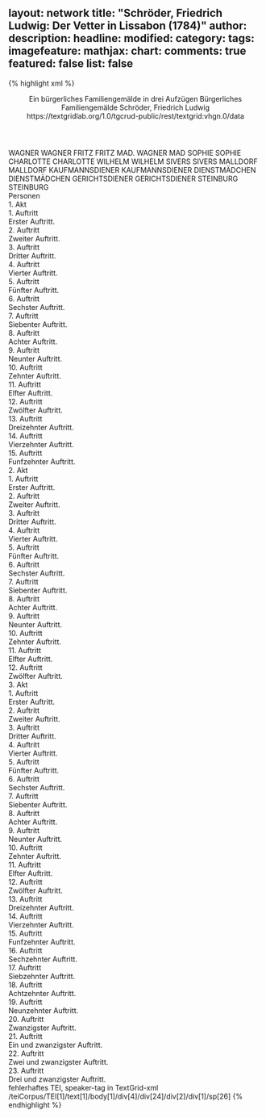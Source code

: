 layout: network
title: "Schröder, Friedrich Ludwig: Der Vetter in Lissabon (1784)"
author:
description:
headline:
modified:
category:
tags:
imagefeature:
mathjax:
chart:
comments: true
featured: false
list: false
---
{% highlight xml %}
<?xml-model href="https://raw.githubusercontent.com/DLiNa/project/master/rules/lina.rnc"?><?xml-model href="https://raw.githubusercontent.com/DLiNa/project/master/rules/lina.sch"?>
<play xmlns="http://lina.digital">
  <header>
    <title>Der Vetter in Lissabon</title>
    <subtitle>Ein bürgerliches Familiengemälde in drei Aufzügen</subtitle>
    <genretitle>Bürgerliches Familiengemälde</genretitle>
    <author>Schröder, Friedrich Ludwig</author>
    <date type="print" when="1786"/>
    <date type="premiere" when="1784"/>
    <date type="written"/>
    <source>https://textgridlab.org/1.0/tgcrud-public/rest/textgrid:vhgn.0/data</source>
  </header>
  <personae>
    <character>
      <name>WAGNER</name>
      <alias xml:id="wagner">
        <name>WAGNER</name>
      </alias>
    </character>
    <character>
      <name>FRITZ</name>
      <alias xml:id="fritz">
        <name>FRITZ</name>
      </alias>
    </character>
    <character>
      <name>MAD. WAGNER</name>
      <alias xml:id="mad">
        <name>MAD</name>
      </alias>
    </character>
    <character>
      <name>SOPHIE</name>
      <alias xml:id="sophie">
        <name>SOPHIE</name>
      </alias>
    </character>
    <character>
      <name>CHARLOTTE</name>
      <alias xml:id="charlotte">
        <name>CHARLOTTE</name>
      </alias>
    </character>
    <character>
      <name>WILHELM</name>
      <alias xml:id="wilhelm">
        <name>WILHELM</name>
      </alias>
    </character>
    <character>
      <name>SIVERS</name>
      <alias xml:id="sivers">
        <name>SIVERS</name>
      </alias>
    </character>
    <character>
      <name>MALLDORF</name>
      <alias xml:id="malldorf">
        <name>MALLDORF</name>
      </alias>
    </character>
    <character>
      <name>KAUFMANNSDIENER</name>
      <alias xml:id="kaufmannsdiener">
        <name>KAUFMANNSDIENER</name>
      </alias>
    </character>
    <character>
      <name>DIENSTMÄDCHEN</name>
      <alias xml:id="dienstmädchen">
        <name>DIENSTMÄDCHEN</name>
      </alias>
    </character>
    <character>
      <name>GERICHTSDIENER</name>
      <alias xml:id="gerichtsdiener">
        <name>GERICHTSDIENER</name>
      </alias>
    </character>
    <character>
      <name>STEINBURG</name>
      <alias xml:id="steinburg">
        <name>STEINBURG</name>
      </alias>
    </character>
  </personae>
  <text>
    <div>
      <head>Personen</head>
    </div>
    <div>
      <head>1. Akt</head>
      <div>
        <head>1. Auftritt</head>
        <div>
          <head>Erster Auftritt.</head>
          <sp who="#wagner">
            <amount n="1" unit="speech_acts"/>
            <amount n="114" unit="words"/>
            <amount n="602" unit="chars"/>
          </sp>
        </div>
      </div>
      <div>
        <head>2. Auftritt</head>
        <div>
          <head>Zweiter Auftritt.</head>
          <sp who="#fritz">
            <amount n="5" unit="speech_acts"/>
            <amount n="129" unit="words"/>
            <amount n="4" unit="lines"/>
            <amount n="728" unit="chars"/>
          </sp>
          <sp who="#wagner">
            <amount n="5" unit="speech_acts"/>
            <amount n="73" unit="words"/>
            <amount n="3" unit="lines"/>
            <amount n="408" unit="chars"/>
          </sp>
        </div>
      </div>
      <div>
        <head>3. Auftritt</head>
        <div>
          <head>Dritter Auftritt.</head>
          <sp who="#mad">
            <amount n="3" unit="speech_acts"/>
            <amount n="55" unit="words"/>
            <amount n="1" unit="lines"/>
            <amount n="324" unit="chars"/>
          </sp>
          <sp who="#wagner">
            <amount n="2" unit="speech_acts"/>
            <amount n="11" unit="words"/>
            <amount n="2" unit="lines"/>
            <amount n="51" unit="chars"/>
          </sp>
          <sp who="#fritz">
            <amount n="1" unit="speech_acts"/>
            <amount n="8" unit="words"/>
            <amount n="1" unit="lines"/>
            <amount n="28" unit="chars"/>
          </sp>
        </div>
      </div>
      <div>
        <head>4. Auftritt</head>
        <div>
          <head>Vierter Auftritt.</head>
          <sp who="#mad">
            <amount n="3" unit="speech_acts"/>
            <amount n="71" unit="words"/>
            <amount n="1" unit="lines"/>
            <amount n="415" unit="chars"/>
          </sp>
          <sp who="#sophie">
            <amount n="2" unit="speech_acts"/>
            <amount n="9" unit="words"/>
            <amount n="2" unit="lines"/>
            <amount n="41" unit="chars"/>
          </sp>
          <sp who="#fritz">
            <amount n="2" unit="speech_acts"/>
            <amount n="17" unit="words"/>
            <amount n="2" unit="lines"/>
            <amount n="92" unit="chars"/>
          </sp>
        </div>
      </div>
      <div>
        <head>5. Auftritt</head>
        <div>
          <head>Fünfter Auftritt.</head>
          <sp who="#mad">
            <amount n="30" unit="speech_acts"/>
            <amount n="668" unit="words"/>
            <amount n="13" unit="lines"/>
            <amount n="3711" unit="chars"/>
          </sp>
          <sp who="#wagner">
            <amount n="29" unit="speech_acts"/>
            <amount n="346" unit="words"/>
            <amount n="24" unit="lines"/>
            <amount n="1852" unit="chars"/>
          </sp>
        </div>
      </div>
      <div>
        <head>6. Auftritt</head>
        <div>
          <head>Sechster Auftritt.</head>
          <sp who="#charlotte">
            <amount n="9" unit="speech_acts"/>
            <amount n="87" unit="words"/>
            <amount n="9" unit="lines"/>
            <amount n="481" unit="chars"/>
          </sp>
          <sp who="#wagner">
            <amount n="1" unit="speech_acts"/>
            <amount n="3" unit="words"/>
            <amount n="1" unit="lines"/>
            <amount n="16" unit="chars"/>
          </sp>
          <sp who="#mad">
            <amount n="7" unit="speech_acts"/>
            <amount n="83" unit="words"/>
            <amount n="5" unit="lines"/>
            <amount n="506" unit="chars"/>
          </sp>
        </div>
      </div>
      <div>
        <head>7. Auftritt</head>
        <div>
          <head>Siebenter Auftritt.</head>
          <sp who="#wilhelm">
            <amount n="11" unit="speech_acts"/>
            <amount n="88" unit="words"/>
            <amount n="10" unit="lines"/>
            <amount n="504" unit="chars"/>
          </sp>
          <sp who="#mad">
            <amount n="8" unit="speech_acts"/>
            <amount n="97" unit="words"/>
            <amount n="7" unit="lines"/>
            <amount n="534" unit="chars"/>
          </sp>
          <sp who="#charlotte">
            <amount n="4" unit="speech_acts"/>
            <amount n="35" unit="words"/>
            <amount n="4" unit="lines"/>
            <amount n="162" unit="chars"/>
          </sp>
          <sp who="#wagner">
            <amount n="4" unit="speech_acts"/>
            <amount n="30" unit="words"/>
            <amount n="4" unit="lines"/>
            <amount n="162" unit="chars"/>
          </sp>
        </div>
      </div>
      <div>
        <head>8. Auftritt</head>
        <div>
          <head>Achter Auftritt.</head>
          <sp who="#sivers">
            <amount n="12" unit="speech_acts"/>
            <amount n="351" unit="words"/>
            <amount n="4" unit="lines"/>
            <amount n="2104" unit="chars"/>
          </sp>
          <sp who="#wagner">
            <amount n="6" unit="speech_acts"/>
            <amount n="40" unit="words"/>
            <amount n="5" unit="lines"/>
            <amount n="217" unit="chars"/>
          </sp>
          <sp who="#mad">
            <amount n="7" unit="speech_acts"/>
            <amount n="107" unit="words"/>
            <amount n="3" unit="lines"/>
            <amount n="588" unit="chars"/>
          </sp>
          <sp who="#charlotte">
            <amount n="3" unit="speech_acts"/>
            <amount n="13" unit="words"/>
            <amount n="3" unit="lines"/>
            <amount n="57" unit="chars"/>
          </sp>
          <sp who="#wilhelm">
            <amount n="2" unit="speech_acts"/>
            <amount n="11" unit="words"/>
            <amount n="2" unit="lines"/>
            <amount n="57" unit="chars"/>
          </sp>
        </div>
      </div>
      <div>
        <head>9. Auftritt</head>
        <div>
          <head>Neunter Auftritt.</head>
          <sp who="#mad">
            <amount n="5" unit="speech_acts"/>
            <amount n="77" unit="words"/>
            <amount n="4" unit="lines"/>
            <amount n="444" unit="chars"/>
          </sp>
          <sp who="#wilhelm">
            <amount n="6" unit="speech_acts"/>
            <amount n="85" unit="words"/>
            <amount n="4" unit="lines"/>
            <amount n="451" unit="chars"/>
          </sp>
          <sp who="#charlotte">
            <amount n="2" unit="speech_acts"/>
            <amount n="20" unit="words"/>
            <amount n="2" unit="lines"/>
            <amount n="103" unit="chars"/>
          </sp>
          <sp who="#sophie">
            <amount n="8" unit="speech_acts"/>
            <amount n="84" unit="words"/>
            <amount n="5" unit="lines"/>
            <amount n="447" unit="chars"/>
          </sp>
          <sp who="#wagner">
            <amount n="3" unit="speech_acts"/>
            <amount n="10" unit="words"/>
            <amount n="3" unit="lines"/>
            <amount n="59" unit="chars"/>
          </sp>
          <sp who="#sivers">
            <amount n="6" unit="speech_acts"/>
            <amount n="84" unit="words"/>
            <amount n="4" unit="lines"/>
            <amount n="464" unit="chars"/>
          </sp>
        </div>
      </div>
      <div>
        <head>10. Auftritt</head>
        <div>
          <head>Zehnter Auftritt.</head>
          <sp who="#sivers">
            <amount n="3" unit="speech_acts"/>
            <amount n="20" unit="words"/>
            <amount n="3" unit="lines"/>
            <amount n="118" unit="chars"/>
          </sp>
          <sp who="#wagner">
            <amount n="2" unit="speech_acts"/>
            <amount n="10" unit="words"/>
            <amount n="2" unit="lines"/>
            <amount n="50" unit="chars"/>
          </sp>
        </div>
      </div>
      <div>
        <head>11. Auftritt</head>
        <div>
          <head>Elfter Auftritt.</head>
          <sp who="#wilhelm">
            <amount n="1" unit="speech_acts"/>
            <amount n="34" unit="words"/>
            <amount n="172" unit="chars"/>
          </sp>
        </div>
      </div>
      <div>
        <head>12. Auftritt</head>
        <div>
          <head>Zwölfter Auftritt.</head>
          <sp who="#mad">
            <amount n="13" unit="speech_acts"/>
            <amount n="197" unit="words"/>
            <amount n="10" unit="lines"/>
            <amount n="1083" unit="chars"/>
          </sp>
          <sp who="#sivers">
            <amount n="7" unit="speech_acts"/>
            <amount n="54" unit="words"/>
            <amount n="7" unit="lines"/>
            <amount n="278" unit="chars"/>
          </sp>
          <sp who="#charlotte">
            <amount n="4" unit="speech_acts"/>
            <amount n="36" unit="words"/>
            <amount n="3" unit="lines"/>
            <amount n="215" unit="chars"/>
          </sp>
          <sp who="#sophie">
            <amount n="1" unit="speech_acts"/>
            <amount n="5" unit="words"/>
            <amount n="1" unit="lines"/>
            <amount n="28" unit="chars"/>
          </sp>
          <sp who="#wilhelm">
            <amount n="2" unit="speech_acts"/>
            <amount n="42" unit="words"/>
            <amount n="1" unit="lines"/>
            <amount n="221" unit="chars"/>
          </sp>
          <sp who="#wagner">
            <amount n="1" unit="speech_acts"/>
            <amount n="4" unit="words"/>
            <amount n="1" unit="lines"/>
            <amount n="14" unit="chars"/>
          </sp>
        </div>
      </div>
      <div>
        <head>13. Auftritt</head>
        <div>
          <head>Dreizehnter Auftritt.</head>
          <sp who="#sivers">
            <amount n="18" unit="speech_acts"/>
            <amount n="567" unit="words"/>
            <amount n="13" unit="lines"/>
            <amount n="3053" unit="chars"/>
          </sp>
          <sp who="#wagner">
            <amount n="17" unit="speech_acts"/>
            <amount n="263" unit="words"/>
            <amount n="13" unit="lines"/>
            <amount n="1449" unit="chars"/>
          </sp>
          <sp who="#mad">
            <amount n="1" unit="speech_acts"/>
            <amount n="7" unit="words"/>
            <amount n="1" unit="lines"/>
            <amount n="33" unit="chars"/>
          </sp>
        </div>
      </div>
      <div>
        <head>14. Auftritt</head>
        <div>
          <head>Vierzehnter Auftritt.</head>
          <sp who="#mad">
            <amount n="3" unit="speech_acts"/>
            <amount n="59" unit="words"/>
            <amount n="1" unit="lines"/>
            <amount n="336" unit="chars"/>
          </sp>
          <sp who="#sivers">
            <amount n="3" unit="speech_acts"/>
            <amount n="23" unit="words"/>
            <amount n="3" unit="lines"/>
            <amount n="123" unit="chars"/>
          </sp>
        </div>
      </div>
      <div>
        <head>15. Auftritt</head>
        <div>
          <head>Funfzehnter Auftritt.</head>
          <sp who="#mad">
            <amount n="10" unit="speech_acts"/>
            <amount n="313" unit="words"/>
            <amount n="5" unit="lines"/>
            <amount n="1707" unit="chars"/>
          </sp>
          <sp who="#wagner">
            <amount n="9" unit="speech_acts"/>
            <amount n="96" unit="words"/>
            <amount n="7" unit="lines"/>
            <amount n="512" unit="chars"/>
          </sp>
        </div>
      </div>
    </div>
    <div>
      <head>2. Akt</head>
      <div>
        <head>1. Auftritt</head>
        <div>
          <head>Erster Auftritt.</head>
          <sp who="#wilhelm">
            <amount n="11" unit="speech_acts"/>
            <amount n="304" unit="words"/>
            <amount n="4" unit="lines"/>
            <amount n="1700" unit="chars"/>
          </sp>
          <sp who="#charlotte">
            <amount n="10" unit="speech_acts"/>
            <amount n="162" unit="words"/>
            <amount n="8" unit="lines"/>
            <amount n="855" unit="chars"/>
          </sp>
        </div>
      </div>
      <div>
        <head>2. Auftritt</head>
        <div>
          <head>Zweiter Auftritt.</head>
          <sp who="#charlotte">
            <amount n="1" unit="speech_acts"/>
            <amount n="52" unit="words"/>
            <amount n="301" unit="chars"/>
          </sp>
        </div>
      </div>
      <div>
        <head>3. Auftritt</head>
        <div>
          <head>Dritter Auftritt.</head>
          <sp who="#sophie">
            <amount n="4" unit="speech_acts"/>
            <amount n="49" unit="words"/>
            <amount n="3" unit="lines"/>
            <amount n="269" unit="chars"/>
          </sp>
          <sp who="#charlotte">
            <amount n="4" unit="speech_acts"/>
            <amount n="30" unit="words"/>
            <amount n="4" unit="lines"/>
            <amount n="151" unit="chars"/>
          </sp>
        </div>
      </div>
      <div>
        <head>4. Auftritt</head>
        <div>
          <head>Vierter Auftritt.</head>
          <sp who="#malldorf">
            <amount n="4" unit="speech_acts"/>
            <amount n="38" unit="words"/>
            <amount n="4" unit="lines"/>
            <amount n="218" unit="chars"/>
          </sp>
          <sp who="#charlotte">
            <amount n="3" unit="speech_acts"/>
            <amount n="33" unit="words"/>
            <amount n="3" unit="lines"/>
            <amount n="185" unit="chars"/>
          </sp>
          <sp who="#sophie">
            <amount n="5" unit="speech_acts"/>
            <amount n="16" unit="words"/>
            <amount n="3" unit="lines"/>
            <amount n="76" unit="chars"/>
          </sp>
        </div>
      </div>
      <div>
        <head>5. Auftritt</head>
        <div>
          <head>Fünfter Auftritt.</head>
          <sp who="#charlotte">
            <amount n="23" unit="speech_acts"/>
            <amount n="253" unit="words"/>
            <amount n="19" unit="lines"/>
            <amount n="1426" unit="chars"/>
          </sp>
          <sp who="#malldorf">
            <amount n="23" unit="speech_acts"/>
            <amount n="105" unit="words"/>
            <amount n="23" unit="lines"/>
            <amount n="564" unit="chars"/>
          </sp>
        </div>
      </div>
      <div>
        <head>6. Auftritt</head>
        <div>
          <head>Sechster Auftritt.</head>
          <sp who="#wagner">
            <amount n="4" unit="speech_acts"/>
            <amount n="18" unit="words"/>
            <amount n="4" unit="lines"/>
            <amount n="119" unit="chars"/>
          </sp>
          <sp who="#mad">
            <amount n="5" unit="speech_acts"/>
            <amount n="30" unit="words"/>
            <amount n="5" unit="lines"/>
            <amount n="186" unit="chars"/>
          </sp>
          <sp who="#malldorf">
            <amount n="4" unit="speech_acts"/>
            <amount n="117" unit="words"/>
            <amount n="1" unit="lines"/>
            <amount n="612" unit="chars"/>
          </sp>
          <sp who="#charlotte">
            <amount n="2" unit="speech_acts"/>
            <amount n="26" unit="words"/>
            <amount n="2" unit="lines"/>
            <amount n="143" unit="chars"/>
          </sp>
        </div>
      </div>
      <div>
        <head>7. Auftritt</head>
        <div>
          <head>Siebenter Auftritt.</head>
          <sp who="#mad">
            <amount n="5" unit="speech_acts"/>
            <amount n="79" unit="words"/>
            <amount n="3" unit="lines"/>
            <amount n="471" unit="chars"/>
          </sp>
          <sp who="#malldorf">
            <amount n="5" unit="speech_acts"/>
            <amount n="215" unit="words"/>
            <amount n="1" unit="lines"/>
            <amount n="1208" unit="chars"/>
          </sp>
        </div>
      </div>
      <div>
        <head>8. Auftritt</head>
        <div>
          <head>Achter Auftritt.</head>
          <sp who="#wagner">
            <amount n="3" unit="speech_acts"/>
            <amount n="33" unit="words"/>
            <amount n="3" unit="lines"/>
            <amount n="180" unit="chars"/>
          </sp>
          <sp who="#mad">
            <amount n="3" unit="speech_acts"/>
            <amount n="61" unit="words"/>
            <amount n="2" unit="lines"/>
            <amount n="373" unit="chars"/>
          </sp>
        </div>
      </div>
      <div>
        <head>9. Auftritt</head>
        <div>
          <head>Neunter Auftritt.</head>
          <sp who="#charlotte">
            <amount n="3" unit="speech_acts"/>
            <amount n="29" unit="words"/>
            <amount n="3" unit="lines"/>
            <amount n="178" unit="chars"/>
          </sp>
          <sp who="#wilhelm">
            <amount n="4" unit="speech_acts"/>
            <amount n="128" unit="words"/>
            <amount n="2" unit="lines"/>
            <amount n="672" unit="chars"/>
          </sp>
          <sp who="#mad">
            <amount n="2" unit="speech_acts"/>
            <amount n="59" unit="words"/>
            <amount n="322" unit="chars"/>
          </sp>
          <sp who="#wagner">
            <amount n="2" unit="speech_acts"/>
            <amount n="10" unit="words"/>
            <amount n="2" unit="lines"/>
            <amount n="59" unit="chars"/>
          </sp>
        </div>
      </div>
      <div>
        <head>10. Auftritt</head>
        <div>
          <head>Zehnter Auftritt.</head>
          <sp who="#mad">
            <amount n="2" unit="speech_acts"/>
            <amount n="105" unit="words"/>
            <amount n="589" unit="chars"/>
          </sp>
          <sp who="#wagner">
            <amount n="1" unit="speech_acts"/>
            <amount n="28" unit="words"/>
            <amount n="151" unit="chars"/>
          </sp>
        </div>
      </div>
      <div>
        <head>11. Auftritt</head>
        <div>
          <head>Elfter Auftritt.</head>
          <sp who="#sophie">
            <amount n="6" unit="speech_acts"/>
            <amount n="31" unit="words"/>
            <amount n="5" unit="lines"/>
            <amount n="173" unit="chars"/>
          </sp>
          <sp who="#mad">
            <amount n="6" unit="speech_acts"/>
            <amount n="134" unit="words"/>
            <amount n="5" unit="lines"/>
            <amount n="733" unit="chars"/>
          </sp>
        </div>
      </div>
      <div>
        <head>12. Auftritt</head>
        <div>
          <head>Zwölfter Auftritt.</head>
          <sp who="#wagner">
            <amount n="37" unit="speech_acts"/>
            <amount n="635" unit="words"/>
            <amount n="26" unit="lines"/>
            <amount n="3364" unit="chars"/>
          </sp>
          <sp who="#sophie">
            <amount n="37" unit="speech_acts"/>
            <amount n="452" unit="words"/>
            <amount n="31" unit="lines"/>
            <amount n="2492" unit="chars"/>
          </sp>
        </div>
      </div>
    </div>
    <div>
      <head>3. Akt</head>
      <div>
        <head>1. Auftritt</head>
        <div>
          <head>Erster Auftritt.</head>
          <sp who="#sophie">
            <amount n="1" unit="speech_acts"/>
            <amount n="68" unit="words"/>
            <amount n="346" unit="chars"/>
          </sp>
        </div>
      </div>
      <div>
        <head>2. Auftritt</head>
        <div>
          <head>Zweiter Auftritt.</head>
          <sp who="#sivers">
            <amount n="20" unit="speech_acts"/>
            <amount n="415" unit="words"/>
            <amount n="13" unit="lines"/>
            <amount n="2322" unit="chars"/>
          </sp>
          <sp who="#sophie">
            <amount n="19" unit="speech_acts"/>
            <amount n="256" unit="words"/>
            <amount n="15" unit="lines"/>
            <amount n="1432" unit="chars"/>
          </sp>
        </div>
      </div>
      <div>
        <head>3. Auftritt</head>
        <div>
          <head>Dritter Auftritt.</head>
          <sp who="#sophie">
            <amount n="1" unit="speech_acts"/>
            <amount n="72" unit="words"/>
            <amount n="403" unit="chars"/>
          </sp>
        </div>
      </div>
      <div>
        <head>4. Auftritt</head>
        <div>
          <head>Vierter Auftritt.</head>
          <sp who="#sophie">
            <amount n="11" unit="speech_acts"/>
            <amount n="90" unit="words"/>
            <amount n="10" unit="lines"/>
            <amount n="517" unit="chars"/>
          </sp>
          <sp who="#wagner">
            <amount n="10" unit="speech_acts"/>
            <amount n="119" unit="words"/>
            <amount n="7" unit="lines"/>
            <amount n="624" unit="chars"/>
          </sp>
          <sp who="#fritz">
            <amount n="2" unit="speech_acts"/>
            <amount n="21" unit="words"/>
            <amount n="2" unit="lines"/>
            <amount n="94" unit="chars"/>
          </sp>
        </div>
      </div>
      <div>
        <head>5. Auftritt</head>
        <div>
          <head>Fünfter Auftritt.</head>
          <sp who="#mad">
            <amount n="1" unit="speech_acts"/>
            <amount n="10" unit="words"/>
            <amount n="1" unit="lines"/>
            <amount n="59" unit="chars"/>
          </sp>
          <sp who="#wagner">
            <amount n="1" unit="speech_acts"/>
            <amount n="10" unit="words"/>
            <amount n="1" unit="lines"/>
            <amount n="47" unit="chars"/>
          </sp>
          <sp who="#fritz">
            <amount n="1" unit="speech_acts"/>
            <amount n="11" unit="words"/>
            <amount n="1" unit="lines"/>
            <amount n="59" unit="chars"/>
          </sp>
        </div>
      </div>
      <div>
        <head>6. Auftritt</head>
        <div>
          <head>Sechster Auftritt.</head>
          <sp who="#mad">
            <amount n="6" unit="speech_acts"/>
            <amount n="92" unit="words"/>
            <amount n="4" unit="lines"/>
            <amount n="528" unit="chars"/>
          </sp>
          <sp who="#wagner">
            <amount n="6" unit="speech_acts"/>
            <amount n="69" unit="words"/>
            <amount n="5" unit="lines"/>
            <amount n="380" unit="chars"/>
          </sp>
        </div>
      </div>
      <div>
        <head>7. Auftritt</head>
        <div>
          <head>Siebenter Auftritt.</head>
          <sp who="#kaufmannsdiener">
            <amount n="4" unit="speech_acts"/>
            <amount n="60" unit="words"/>
            <amount n="2" unit="lines"/>
            <amount n="349" unit="chars"/>
          </sp>
          <sp who="#mad">
            <amount n="3" unit="speech_acts"/>
            <amount n="44" unit="words"/>
            <amount n="2" unit="lines"/>
            <amount n="260" unit="chars"/>
          </sp>
        </div>
      </div>
      <div>
        <head>8. Auftritt</head>
        <div>
          <head>Achter Auftritt.</head>
          <sp who="#mad">
            <amount n="5" unit="speech_acts"/>
            <amount n="124" unit="words"/>
            <amount n="4" unit="lines"/>
            <amount n="670" unit="chars"/>
          </sp>
          <sp who="#wagner">
            <amount n="4" unit="speech_acts"/>
            <amount n="21" unit="words"/>
            <amount n="4" unit="lines"/>
            <amount n="120" unit="chars"/>
          </sp>
        </div>
      </div>
      <div>
        <head>9. Auftritt</head>
        <div>
          <head>Neunter Auftritt.</head>
          <sp who="#wagner">
            <amount n="1" unit="speech_acts"/>
            <amount n="16" unit="words"/>
            <amount n="107" unit="chars"/>
          </sp>
        </div>
      </div>
      <div>
        <head>10. Auftritt</head>
        <div>
          <head>Zehnter Auftritt.</head>
          <sp who="#sophie">
            <amount n="5" unit="speech_acts"/>
            <amount n="22" unit="words"/>
            <amount n="3" unit="lines"/>
            <amount n="127" unit="chars"/>
          </sp>
          <sp who="#wagner">
            <amount n="5" unit="speech_acts"/>
            <amount n="75" unit="words"/>
            <amount n="3" unit="lines"/>
            <amount n="368" unit="chars"/>
          </sp>
        </div>
      </div>
      <div>
        <head>11. Auftritt</head>
        <div>
          <head>Elfter Auftritt.</head>
          <sp who="#malldorf">
            <amount n="6" unit="speech_acts"/>
            <amount n="63" unit="words"/>
            <amount n="4" unit="lines"/>
            <amount n="349" unit="chars"/>
          </sp>
          <sp who="#wagner">
            <amount n="6" unit="speech_acts"/>
            <amount n="153" unit="words"/>
            <amount n="2" unit="lines"/>
            <amount n="892" unit="chars"/>
          </sp>
        </div>
      </div>
      <div>
        <head>12. Auftritt</head>
        <div>
          <head>Zwölfter Auftritt.</head>
          <sp who="#malldorf">
            <amount n="1" unit="speech_acts"/>
          </sp>
        </div>
      </div>
      <div>
        <head>13. Auftritt</head>
        <div>
          <head>Dreizehnter Auftritt.</head>
          <sp who="#wagner">
            <amount n="3" unit="speech_acts"/>
            <amount n="32" unit="words"/>
            <amount n="3" unit="lines"/>
            <amount n="190" unit="chars"/>
          </sp>
          <sp who="#fritz">
            <amount n="1" unit="speech_acts"/>
            <amount n="4" unit="words"/>
            <amount n="1" unit="lines"/>
            <amount n="16" unit="chars"/>
          </sp>
          <sp who="#malldorf">
            <amount n="2" unit="speech_acts"/>
            <amount n="117" unit="words"/>
            <amount n="673" unit="chars"/>
          </sp>
        </div>
      </div>
      <div>
        <head>14. Auftritt</head>
        <div>
          <head>Vierzehnter Auftritt.</head>
          <sp who="#wagner">
            <amount n="2" unit="speech_acts"/>
            <amount n="2" unit="words"/>
            <amount n="1" unit="lines"/>
            <amount n="11" unit="chars"/>
          </sp>
          <sp who="#fritz">
            <amount n="1" unit="speech_acts"/>
            <amount n="4" unit="words"/>
            <amount n="1" unit="lines"/>
            <amount n="16" unit="chars"/>
          </sp>
        </div>
      </div>
      <div>
        <head>15. Auftritt</head>
        <div>
          <head>Funfzehnter Auftritt.</head>
          <sp who="#sophie">
            <amount n="3" unit="speech_acts"/>
            <amount n="22" unit="words"/>
            <amount n="3" unit="lines"/>
            <amount n="140" unit="chars"/>
          </sp>
          <sp who="#wagner">
            <amount n="4" unit="speech_acts"/>
            <amount n="51" unit="words"/>
            <amount n="3" unit="lines"/>
            <amount n="235" unit="chars"/>
          </sp>
          <sp who="#fritz">
            <amount n="1" unit="speech_acts"/>
            <amount n="4" unit="words"/>
            <amount n="1" unit="lines"/>
            <amount n="10" unit="chars"/>
          </sp>
        </div>
      </div>
      <div>
        <head>16. Auftritt</head>
        <div>
          <head>Sechzehnter Auftritt.</head>
          <sp who="#mad">
            <amount n="1" unit="speech_acts"/>
            <amount n="50" unit="words"/>
            <amount n="266" unit="chars"/>
          </sp>
          <sp who="#wagner">
            <amount n="1" unit="speech_acts"/>
            <amount n="15" unit="words"/>
            <amount n="1" unit="lines"/>
            <amount n="73" unit="chars"/>
          </sp>
        </div>
      </div>
      <div>
        <head>17. Auftritt</head>
        <div>
          <head>Siebzehnter Auftritt.</head>
          <sp who="#mad">
            <amount n="9" unit="speech_acts"/>
            <amount n="85" unit="words"/>
            <amount n="7" unit="lines"/>
            <amount n="458" unit="chars"/>
          </sp>
          <sp who="#wagner">
            <amount n="8" unit="speech_acts"/>
            <amount n="192" unit="words"/>
            <amount n="4" unit="lines"/>
            <amount n="1026" unit="chars"/>
          </sp>
        </div>
      </div>
      <div>
        <head>18. Auftritt</head>
        <div>
          <head>Achtzehnter Auftritt.</head>
          <sp who="#wagner">
            <amount n="8" unit="speech_acts"/>
            <amount n="147" unit="words"/>
            <amount n="4" unit="lines"/>
            <amount n="812" unit="chars"/>
          </sp>
          <sp who="#sivers">
            <amount n="7" unit="speech_acts"/>
            <amount n="161" unit="words"/>
            <amount n="3" unit="lines"/>
            <amount n="950" unit="chars"/>
          </sp>
        </div>
      </div>
      <div>
        <head>19. Auftritt</head>
        <div>
          <head>Neunzehnter Auftritt.</head>
          <sp who="#sivers">
            <amount n="5" unit="speech_acts"/>
            <amount n="56" unit="words"/>
            <amount n="4" unit="lines"/>
            <amount n="322" unit="chars"/>
          </sp>
          <sp who="#mad">
            <amount n="4" unit="speech_acts"/>
            <amount n="63" unit="words"/>
            <amount n="2" unit="lines"/>
            <amount n="393" unit="chars"/>
          </sp>
        </div>
      </div>
      <div>
        <head>20. Auftritt</head>
        <div>
          <head>Zwanzigster Auftritt.</head>
          <sp who="#wagner">
            <amount n="3" unit="speech_acts"/>
            <amount n="39" unit="words"/>
            <amount n="3" unit="lines"/>
            <amount n="185" unit="chars"/>
          </sp>
          <sp who="#fritz">
            <amount n="1" unit="speech_acts"/>
            <amount n="4" unit="words"/>
            <amount n="1" unit="lines"/>
            <amount n="21" unit="chars"/>
          </sp>
          <sp who="#sivers">
            <amount n="2" unit="speech_acts"/>
            <amount n="24" unit="words"/>
            <amount n="2" unit="lines"/>
            <amount n="135" unit="chars"/>
          </sp>
          <sp who="#mad">
            <amount n="2" unit="speech_acts"/>
            <amount n="15" unit="words"/>
            <amount n="2" unit="lines"/>
            <amount n="92" unit="chars"/>
          </sp>
          <sp who="#sophie">
            <amount n="2" unit="speech_acts"/>
            <amount n="10" unit="words"/>
            <amount n="2" unit="lines"/>
            <amount n="69" unit="chars"/>
          </sp>
        </div>
      </div>
      <div>
        <head>21. Auftritt</head>
        <div>
          <head>Ein und zwanzigster Auftritt.</head>
          <sp who="#dienstmädchen">
            <amount n="1" unit="speech_acts"/>
            <amount n="17" unit="words"/>
            <amount n="1" unit="lines"/>
            <amount n="86" unit="chars"/>
          </sp>
          <sp who="#mad">
            <amount n="7" unit="speech_acts"/>
            <amount n="152" unit="words"/>
            <amount n="4" unit="lines"/>
            <amount n="840" unit="chars"/>
          </sp>
          <sp who="#sophie">
            <amount n="4" unit="speech_acts"/>
            <amount n="10" unit="words"/>
            <amount n="3" unit="lines"/>
            <amount n="66" unit="chars"/>
          </sp>
          <sp who="#wagner">
            <amount n="6" unit="speech_acts"/>
            <amount n="45" unit="words"/>
            <amount n="5" unit="lines"/>
            <amount n="229" unit="chars"/>
          </sp>
          <sp who="#sivers">
            <amount n="5" unit="speech_acts"/>
            <amount n="163" unit="words"/>
            <amount n="3" unit="lines"/>
            <amount n="953" unit="chars"/>
          </sp>
          <sp who="#fritz">
            <amount n="2" unit="speech_acts"/>
            <amount n="6" unit="words"/>
            <amount n="2" unit="lines"/>
            <amount n="35" unit="chars"/>
          </sp>
        </div>
      </div>
      <div>
        <head>22. Auftritt</head>
        <div>
          <head>Zwei und zwanzigster Auftritt.</head>
          <sp who="#gerichtsdiener">
            <amount n="4" unit="speech_acts"/>
            <amount n="32" unit="words"/>
            <amount n="4" unit="lines"/>
            <amount n="191" unit="chars"/>
          </sp>
          <sp who="#mad">
            <amount n="6" unit="speech_acts"/>
            <amount n="87" unit="words"/>
            <amount n="4" unit="lines"/>
            <amount n="469" unit="chars"/>
          </sp>
          <sp who="#sivers">
            <amount n="2" unit="speech_acts"/>
            <amount n="26" unit="words"/>
            <amount n="1" unit="lines"/>
            <amount n="136" unit="chars"/>
          </sp>
          <sp who="#sophie">
            <amount n="2" unit="speech_acts"/>
            <amount n="4" unit="words"/>
            <amount n="2" unit="lines"/>
            <amount n="30" unit="chars"/>
          </sp>
          <sp who="#wagner">
            <amount n="3" unit="speech_acts"/>
            <amount n="48" unit="words"/>
            <amount n="2" unit="lines"/>
            <amount n="267" unit="chars"/>
          </sp>
        </div>
      </div>
      <div>
        <head>23. Auftritt</head>
        <div>
          <head>Drei und zwanzigster Auftritt.</head>
          <sp who="#sivers">
            <amount n="10" unit="speech_acts"/>
            <amount n="367" unit="words"/>
            <amount n="1" unit="lines"/>
            <amount n="2108" unit="chars"/>
          </sp>
          <sp who="#wagner">
            <amount n="10" unit="speech_acts"/>
            <amount n="100" unit="words"/>
            <amount n="9" unit="lines"/>
            <amount n="534" unit="chars"/>
          </sp>
          <sp who="#mad">
            <amount n="8" unit="speech_acts"/>
            <amount n="102" unit="words"/>
            <amount n="6" unit="lines"/>
            <amount n="555" unit="chars"/>
          </sp>
          <sp who="#sophie">
            <amount n="5" unit="speech_acts"/>
            <amount n="24" unit="words"/>
            <amount n="5" unit="lines"/>
            <amount n="140" unit="chars"/>
          </sp>
          <sp who="#steinburg">
            <amount n="5" unit="speech_acts"/>
            <amount n="200" unit="words"/>
            <amount n="3" unit="lines"/>
            <amount n="1116" unit="chars"/>
          </sp>
        </div>
      </div>
    </div>
  </text>
  <documentation>
    <change n="1" type="other" who="peertrilcke">
      <path/>
      <orig/>
      <corr/>
      <comment>fehlerhaftes TEI, speaker-tag in TextGrid-xml /teiCorpus/TEI[1]/text[1]/body[1]/div[4]/div[24]/div[2]/div[1]/sp[26]</comment>
    </change>
  </documentation>
</play>
{% endhighlight %}